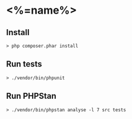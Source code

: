 # <%=name%>

## Install
```> php composer.phar install ```

## Run tests
```> ./vendor/bin/phpunit ```

## Run PHPStan
```> ./vendor/bin/phpstan analyse -l 7 src tests ```
